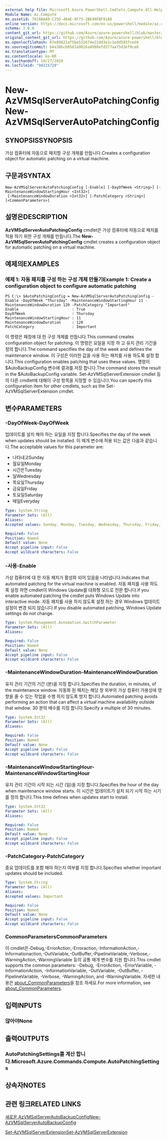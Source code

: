 ```yaml
---
external help file: Microsoft.Azure.PowerShell.Cmdlets.Compute.dll-Help.xml
Module Name: Az.Compute
ms.assetid: 7016BAA9-C25D-404E-9F75-2BE49FBF91A8
online version: https://docs.microsoft.com/en-us/powershell/module/az.compute/new-azvmsqlserverautopatchingconfig
schema: 2.0.0
content_git_url: https://github.com/Azure/azure-powershell/blob/master/src/Compute/Compute/help/New-AzVMSqlServerAutoPatchingConfig.md
original_content_git_url: https://github.com/Azure/azure-powershell/blob/master/src/Compute/Compute/help/New-AzVMSqlServerAutoPatchingConfig.md
ms.openlocfilehash: 6fe89822af5be532674e22dd3e1c1edd583fced4
ms.sourcegitcommit: b4a38bcb0501a9016a4998efd377aa75d3ef9ce8
ms.translationtype: MT
ms.contentlocale: ko-KR
ms.lasthandoff: 10/27/2020
ms.locfileid: "94215728"
---
```

# <span data-ttu-id="d1570-101">New-AzVMSqlServerAutoPatchingConfig</span><span class="sxs-lookup"><span data-stu-id="d1570-101">New-AzVMSqlServerAutoPatchingConfig</span></span>

## <span data-ttu-id="d1570-102">SYNOPSIS</span><span class="sxs-lookup"><span data-stu-id="d1570-102">SYNOPSIS</span></span>
<span data-ttu-id="d1570-103">가상 컴퓨터에 자동으로 패치할 구성 개체를 만듭니다.</span><span class="sxs-lookup"><span data-stu-id="d1570-103">Creates a configuration object for automatic patching on a virtual machine.</span></span>

## <span data-ttu-id="d1570-104">구문과</span><span class="sxs-lookup"><span data-stu-id="d1570-104">SYNTAX</span></span>

```
New-AzVMSqlServerAutoPatchingConfig [-Enable] [-DayOfWeek <String>] [-MaintenanceWindowStartingHour <Int32>]
 [-MaintenanceWindowDuration <Int32>] [-PatchCategory <String>] [<CommonParameters>]
```

## <span data-ttu-id="d1570-105">설명은</span><span class="sxs-lookup"><span data-stu-id="d1570-105">DESCRIPTION</span></span>
<span data-ttu-id="d1570-106">**AzVMSqlServerAutoPatchingConfig** cmdlet은 가상 컴퓨터에 자동으로 패치를 적용 하기 위한 구성 개체를 만듭니다.</span><span class="sxs-lookup"><span data-stu-id="d1570-106">The **New-AzVMSqlServerAutoPatchingConfig** cmdlet creates a configuration object for automatic patching on a virtual machine.</span></span>

## <span data-ttu-id="d1570-107">예제의</span><span class="sxs-lookup"><span data-stu-id="d1570-107">EXAMPLES</span></span>

### <span data-ttu-id="d1570-108">예제 1: 자동 패치를 구성 하는 구성 개체 만들기</span><span class="sxs-lookup"><span data-stu-id="d1570-108">Example 1: Create a configuration object to configure automatic patching</span></span>
```
PS C:\> $AutoPatchingConfig = New-AzVMSqlServerAutoPatchingConfig -Enable -DayOfWeek "Thursday" -MaintenanceWindowStartingHour 11 -MaintenanceWindowDuration 120 -PatchCategory "Important"
Enable                        : True
DayOfWeek                     : Thursday
MaintenanceWindowStartingHour : 11
MaintenanceWindowDuration     : 120
PatchCategory                 : Important
```

<span data-ttu-id="d1570-109">이 명령은 패칭에 대 한 구성 개체를 만듭니다.</span><span class="sxs-lookup"><span data-stu-id="d1570-109">This command creates configuration object for patching.</span></span>
<span data-ttu-id="d1570-110">이 명령은 요일을 지정 하 고 유지 관리 기간을 정의 합니다.</span><span class="sxs-lookup"><span data-stu-id="d1570-110">The command specifies the day of the week and defines the maintenance window.</span></span>
<span data-ttu-id="d1570-111">이 구성은 이러한 값을 사용 하는 패치를 사용 하도록 설정 합니다.</span><span class="sxs-lookup"><span data-stu-id="d1570-111">This configuration enables patching that uses these values.</span></span>
<span data-ttu-id="d1570-112">명령이 $AutoBackupConfig 변수에 결과를 저장 합니다.</span><span class="sxs-lookup"><span data-stu-id="d1570-112">The command stores the result in the $AutoBackupConfig variable.</span></span>
<span data-ttu-id="d1570-113">Set-AzVMSqlServerExtension cmdlet 등의 다른 cmdlet에 대해이 구성 항목을 지정할 수 있습니다.</span><span class="sxs-lookup"><span data-stu-id="d1570-113">You can specify this configuration item for other cmdlets, such as the Set-AzVMSqlServerExtension cmdlet.</span></span>

## <span data-ttu-id="d1570-114">변수</span><span class="sxs-lookup"><span data-stu-id="d1570-114">PARAMETERS</span></span>

### <span data-ttu-id="d1570-115">-DayOfWeek</span><span class="sxs-lookup"><span data-stu-id="d1570-115">-DayOfWeek</span></span>
<span data-ttu-id="d1570-116">업데이트를 설치 해야 하는 요일을 지정 합니다.</span><span class="sxs-lookup"><span data-stu-id="d1570-116">Specifies the day of the week when updates should be installed.</span></span>
<span data-ttu-id="d1570-117">이 매개 변수에 허용 되는 값은 다음과 같습니다.</span><span class="sxs-lookup"><span data-stu-id="d1570-117">The acceptable values for this parameter are:</span></span>
- <span data-ttu-id="d1570-118">나타내고</span><span class="sxs-lookup"><span data-stu-id="d1570-118">Sunday</span></span>
- <span data-ttu-id="d1570-119">월요일</span><span class="sxs-lookup"><span data-stu-id="d1570-119">Monday</span></span>
- <span data-ttu-id="d1570-120">시간은</span><span class="sxs-lookup"><span data-stu-id="d1570-120">Tuesday</span></span>
- <span data-ttu-id="d1570-121">일</span><span class="sxs-lookup"><span data-stu-id="d1570-121">Wednesday</span></span>
- <span data-ttu-id="d1570-122">목요일</span><span class="sxs-lookup"><span data-stu-id="d1570-122">Thursday</span></span>
- <span data-ttu-id="d1570-123">금요일</span><span class="sxs-lookup"><span data-stu-id="d1570-123">Friday</span></span>
- <span data-ttu-id="d1570-124">토요일</span><span class="sxs-lookup"><span data-stu-id="d1570-124">Saturday</span></span>
- <span data-ttu-id="d1570-125">매일</span><span class="sxs-lookup"><span data-stu-id="d1570-125">Everyday</span></span>

```yaml
Type: System.String
Parameter Sets: (All)
Aliases:
Accepted values: Sunday, Monday, Tuesday, Wednesday, Thursday, Friday, Saturday, Everyday

Required: False
Position: Named
Default value: None
Accept pipeline input: False
Accept wildcard characters: False
```

### <span data-ttu-id="d1570-126">-사용</span><span class="sxs-lookup"><span data-stu-id="d1570-126">-Enable</span></span>
<span data-ttu-id="d1570-127">가상 컴퓨터에 대 한 자동 패치가 활성화 되어 있음을 나타냅니다.</span><span class="sxs-lookup"><span data-stu-id="d1570-127">Indicates that automated patching for the virtual machine is enabled.</span></span>
<span data-ttu-id="d1570-128">자동 패치를 사용 하도록 설정 하면 cmdlet이 Windows Update를 대화형 모드로 전환 합니다.</span><span class="sxs-lookup"><span data-stu-id="d1570-128">If you enable automated patching the cmdlet puts Windows Update into interactive mode.</span></span>
<span data-ttu-id="d1570-129">자동 패치를 사용 하지 않도록 설정 하는 경우 Windows 업데이트 설정이 변경 되지 않습니다.</span><span class="sxs-lookup"><span data-stu-id="d1570-129">If you disable automated patching, Windows Update settings do not change.</span></span>

```yaml
Type: System.Management.Automation.SwitchParameter
Parameter Sets: (All)
Aliases:

Required: False
Position: Named
Default value: None
Accept pipeline input: False
Accept wildcard characters: False
```

### <span data-ttu-id="d1570-130">-MaintenanceWindowDuration</span><span class="sxs-lookup"><span data-stu-id="d1570-130">-MaintenanceWindowDuration</span></span>
<span data-ttu-id="d1570-131">유지 관리 기간의 기간 (분)을 지정 합니다.</span><span class="sxs-lookup"><span data-stu-id="d1570-131">Specifies the duration, in minutes, of the maintenance window.</span></span>
<span data-ttu-id="d1570-132">자동화 된 패치는 해당 창 외부의 가상 컴퓨터 가용성에 영향을 줄 수 있는 작업을 수행 하지 않도록 방지 합니다.</span><span class="sxs-lookup"><span data-stu-id="d1570-132">Automated patching avoids performing an action that can affect a virtual machine availability outside that window.</span></span>
<span data-ttu-id="d1570-133">30 분의 배수를 지정 합니다.</span><span class="sxs-lookup"><span data-stu-id="d1570-133">Specify a multiple of 30 minutes.</span></span>

```yaml
Type: System.Int32
Parameter Sets: (All)
Aliases:

Required: False
Position: Named
Default value: None
Accept pipeline input: False
Accept wildcard characters: False
```

### <span data-ttu-id="d1570-134">-MaintenanceWindowStartingHour</span><span class="sxs-lookup"><span data-stu-id="d1570-134">-MaintenanceWindowStartingHour</span></span>
<span data-ttu-id="d1570-135">유지 관리 기간이 시작 되는 시간 (일)을 지정 합니다.</span><span class="sxs-lookup"><span data-stu-id="d1570-135">Specifies the hour of the day when maintenance window starts.</span></span>
<span data-ttu-id="d1570-136">이 시간은 업데이트가 설치 되기 시작 하는 시기를 정의 합니다.</span><span class="sxs-lookup"><span data-stu-id="d1570-136">This time defines when updates start to install.</span></span>

```yaml
Type: System.Int32
Parameter Sets: (All)
Aliases:

Required: False
Position: Named
Default value: None
Accept pipeline input: False
Accept wildcard characters: False
```

### <span data-ttu-id="d1570-137">-PatchCategory</span><span class="sxs-lookup"><span data-stu-id="d1570-137">-PatchCategory</span></span>
<span data-ttu-id="d1570-138">중요 업데이트를 포함 해야 하는지 여부를 지정 합니다.</span><span class="sxs-lookup"><span data-stu-id="d1570-138">Specifies whether important updates should be included.</span></span>

```yaml
Type: System.String
Parameter Sets: (All)
Aliases:
Accepted values: Important

Required: False
Position: Named
Default value: None
Accept pipeline input: False
Accept wildcard characters: False
```

### <span data-ttu-id="d1570-139">CommonParameters</span><span class="sxs-lookup"><span data-stu-id="d1570-139">CommonParameters</span></span>
<span data-ttu-id="d1570-140">이 cmdlet은-Debug,-ErrorAction,-Erroraction,-InformationAction,-Informationaction,-OutVariable,-OutBuffer,-PipelineVariable,-Verbose,-WarningAction,-WarningVariable 등의 공통 매개 변수를 지원 합니다.</span><span class="sxs-lookup"><span data-stu-id="d1570-140">This cmdlet supports the common parameters: -Debug, -ErrorAction, -ErrorVariable, -InformationAction, -InformationVariable, -OutVariable, -OutBuffer, -PipelineVariable, -Verbose, -WarningAction, and -WarningVariable.</span></span> <span data-ttu-id="d1570-141">자세한 내용은 [about_CommonParameters](http://go.microsoft.com/fwlink/?LinkID=113216)을 참조 하세요.</span><span class="sxs-lookup"><span data-stu-id="d1570-141">For more information, see [about_CommonParameters](http://go.microsoft.com/fwlink/?LinkID=113216).</span></span>

## <span data-ttu-id="d1570-142">입력</span><span class="sxs-lookup"><span data-stu-id="d1570-142">INPUTS</span></span>

### <span data-ttu-id="d1570-143">않아야</span><span class="sxs-lookup"><span data-stu-id="d1570-143">None</span></span>

## <span data-ttu-id="d1570-144">출력</span><span class="sxs-lookup"><span data-stu-id="d1570-144">OUTPUTS</span></span>

### <span data-ttu-id="d1570-145">AutoPatchingSettings를 계산 합니다.</span><span class="sxs-lookup"><span data-stu-id="d1570-145">Microsoft.Azure.Commands.Compute.AutoPatchingSettings</span></span>

## <span data-ttu-id="d1570-146">상속자</span><span class="sxs-lookup"><span data-stu-id="d1570-146">NOTES</span></span>

## <span data-ttu-id="d1570-147">관련 링크</span><span class="sxs-lookup"><span data-stu-id="d1570-147">RELATED LINKS</span></span>

[<span data-ttu-id="d1570-148">새로운 AzVMSqlServerAutoBackupConfig</span><span class="sxs-lookup"><span data-stu-id="d1570-148">New-AzVMSqlServerAutoBackupConfig</span></span>](./New-AzVMSqlServerAutoBackupConfig.md)

[<span data-ttu-id="d1570-149">Set-AzVMSqlServerExtension</span><span class="sxs-lookup"><span data-stu-id="d1570-149">Set-AzVMSqlServerExtension</span></span>](./Set-AzVMSqlServerExtension.md)


